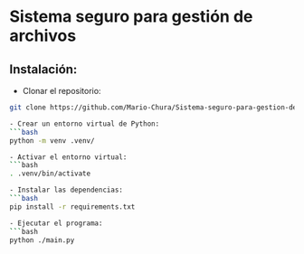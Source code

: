 # Sistema seguro para gestión de archivos

## Instalación:


- Clonar el repositorio:
```bash
git clone https://github.com/Mario-Chura/Sistema-seguro-para-gestion-de-archivos.git

- Crear un entorno virtual de Python:
```bash
python -m venv .venv/

- Activar el entorno virtual:
```bash
. .venv/bin/activate

- Instalar las dependencias:
```bash
pip install -r requirements.txt

- Ejecutar el programa:
```bash
python ./main.py

